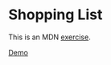 # Shopping List

This is an MDN [exercise](https://developer.mozilla.org/en-US/docs/Learn_web_development/Core/Scripting/DOM_scripting#active_learning_a_dynamic_shopping_list).

[Demo](https://adlinling.github.io/mdn_shopping_list/)